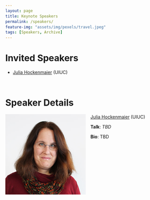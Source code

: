 ```yaml
---
layout: page
title: Keynote Speakers
permalink: /speakers/
feature-img: "assets/img/pexels/travel.jpeg"
tags: [Speakers, Archive]
---
```



# Invited Speakers
+ [Julia Hockenmaier](#julia_hockenmaier) (UIUC)

<br>

# Speaker Details

<a name="julia_hockenmaier"></a>
<img align="left" src="../assets/img/speakers/Julia_Hockenmaier.jpg" width="50%" style="margin: 0px 15px 5px 0px;"> [Julia Hockenmaier](http://juliahmr.cs.illinois.edu/) (UIUC)

**Talk**: _TBD_

**Bio**: TBD

<br>

